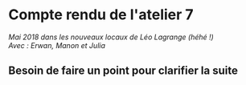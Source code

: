 # Compte rendu de l'atelier 7

*Mai 2018 dans les nouveaux locaux de Léo Lagrange (héhé !)  
Avec : Erwan, Manon et Julia*

## Besoin de faire un point pour clarifier la suite


